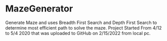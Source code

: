 # MazeGenerator
Generate Maze and uses Breadth First Search and Depth First Search to determine most efficient path to solve the maze. Project Started From 4/12 to 5/4  2020 that was uploaded to GitHub on 2/15/2022 from local pc.
